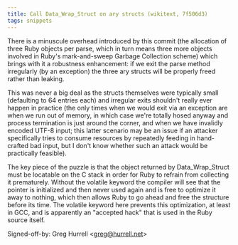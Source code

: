 ```yaml
---
title: Call Data_Wrap_Struct on ary structs (wikitext, 7f506d3)
tags: snippets
---
```


There is a minuscule overhead introduced by this commit (the allocation of three Ruby objects per parse, which in turn means three more objects involved in Ruby's mark-and-sweep Garbage Collection scheme) which brings with it a robustness enhancement: if we exit the parse method irregularly (by an exception) the three ary structs will be properly freed rather than leaking.

This was never a big deal as the structs themselves were typically small (defaulting to 64 entries each) and irregular exits shouldn't really ever happen in practice (the only times when we would exit via an exception are when we run out of memory, in which case we're totally hosed anyway and process termination is just around the corner, and when we have invalidly encoded UTF-8 input; this latter scenario may be an issue if an attacker specifically tries to consume resources by repeatedly feeding in hand-crafted bad input, but I don't know whether such an attack would be practically feasible).

The key piece of the puzzle is that the object returned by Data_Wrap_Struct must be locatable on the C stack in order for Ruby to refrain from collecting it prematurely. Without the volatile keyword the compiler will see that the pointer is initialized and then never used again and is free to optimize it away to nothing, which then allows Ruby to go ahead and free the structure before its time. The volatile keyword here prevents this optimization, at least in GCC, and is apparently an "accepted hack" that is used in the Ruby source itself.

Signed-off-by: Greg Hurrell &lt;greg@hurrell.net&gt;

